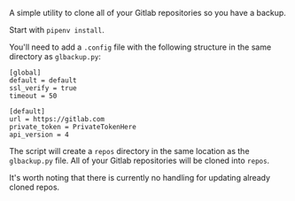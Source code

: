 A simple utility to clone all of your Gitlab repositories so you have a backup.

Start with `pipenv install`.

You'll need to add a `.config` file with the following structure in the same directory as `glbackup.py`:
```
[global]
default = default
ssl_verify = true
timeout = 50

[default]
url = https://gitlab.com
private_token = PrivateTokenHere
api_version = 4
```

The script will create a `repos` directory in the same location as the `glbackup.py` file. All of your Gitlab repositories will be cloned into `repos`.

It's worth noting that there is currently no handling for updating already cloned repos.